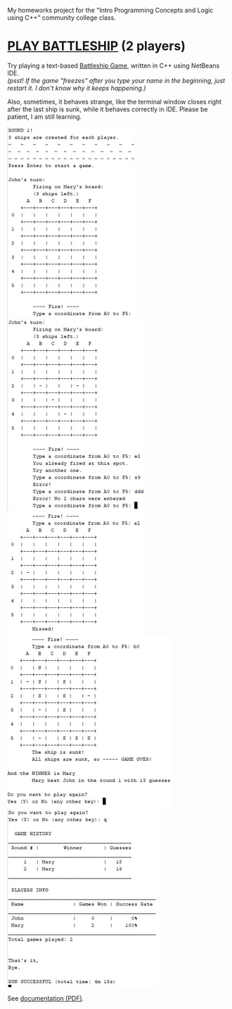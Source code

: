 <p>My homeworks project for the "Intro Programming Concepts and Logic using C++" community college class.</p>

<h1><a href="Battleship%20Game/dist/Debug/Cygwin-Windows/battleship_game.exe?raw=true">PLAY BATTLESHIP</a> (2 players)</h1>
Try playing a text-based <a href="Battleship%20Game" title="Sea Battle on C++ console">Battleship Game</a>, written in C++ using NetBeans IDE.
<br/><em>(psst! If the game "freezes" after you type your name in the beginning, just restart it. I don't know why it keeps happening.)</em> <br/><p>Also, sometimes, it behaves strange, like the terminal window closes right after the last ship is sunk, while it behaves correctly in IDE. Please be patient, I am still learning.</p>

<img src="Battleship%20Game/Flowcharts%2C%20UML/screenshots/csc-17A%20screen1.jpg" />
<br/>
<img src="Battleship%20Game/Flowcharts%2C%20UML/screenshots/csc-17A%20screen2.jpg" />
<br/>
<img src="Battleship%20Game/Flowcharts%2C%20UML/screenshots/csc-17A%20screen3.jpg" />
<br/>
<img src="Battleship%20Game/Flowcharts%2C%20UML/screenshots/csc-17A%20screen4.jpg" />
<br/>
<img src="Battleship%20Game/Flowcharts%2C%20UML/screenshots/csc-17A%20screen5.jpg" />

See <a href="Battleship%20Game/C%2B%2B%20Final%20Battleship%20Classes.pdf">documentation (PDF)</a>.
